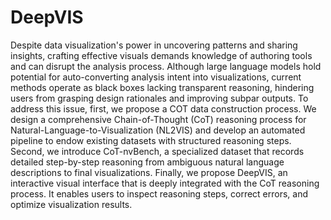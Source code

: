 # DeepVIS
Despite data visualization's power in uncovering patterns and sharing insights, crafting effective visuals demands knowledge of authoring tools and can disrupt the analysis process. Although large language models hold potential for auto-converting analysis intent into visualizations, current methods operate as black boxes lacking transparent reasoning, hindering users from grasping design rationales and improving subpar outputs.
To address this issue, first, we propose a COT data construction process. We design a comprehensive Chain-of-Thought (CoT) reasoning process for Natural-Language-to-Visualization (NL2VIS) and develop an automated pipeline to endow existing datasets with structured reasoning steps. Second, we introduce CoT-nvBench, a specialized dataset that records detailed step-by-step reasoning from ambiguous natural language descriptions to final visualizations. Finally, we propose DeepVIS, an interactive visual interface that is deeply integrated with the CoT reasoning process. It enables users to inspect reasoning steps, correct errors, and optimize visualization results.  
